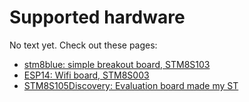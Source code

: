 # Supported hardware

No text yet. Check out these pages:

  * [stm8blue: simple breakout board, STM8S103](hardware/stm8blue.html)
  * [ESP14: Wifi board, STM8S003](hardware/esp14.html)
  * [STM8S105Discovery: Evaluation board made my ST](hardware/stm8disco.html)
